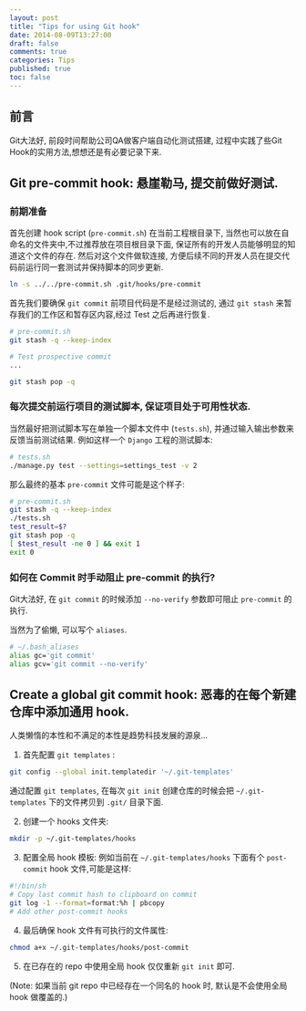 ```yaml
---
layout: post
title: "Tips for using Git hook"
date: 2014-08-09T13:27:00
draft: false
comments: true
categories: Tips
published: true
toc: false
---
```


## 前言


Git大法好, 前段时间帮助公司QA做客户端自动化测试搭建, 过程中实践了些Git Hook的实用方法,想想还是有必要记录下来.

<!-- more -->

## **Git pre-commit hook**: 悬崖勒马, 提交前做好测试.

### 前期准备

首先创建 hook script (`pre-commit.sh`) 在当前工程根目录下, 当然也可以放在自命名的文件夹中,不过推荐放在项目根目录下面, 保证所有的开发人员能够明显的知道这个文件的存在.
然后对这个文件做软连接, 方便后续不同的开发人员在提交代码前运行同一套测试并保持脚本的同步更新.

``` bash
ln -s ../../pre-commit.sh .git/hooks/pre-commit
```

首先我们要确保 `git commit` 前项目代码是不是经过测试的, 通过 `git stash` 来暂存我们的工作区和暂存区内容,经过 Test 之后再进行恢复.

``` bash
# pre-commit.sh
git stash -q --keep-index

# Test prospective commit
...

git stash pop -q
```

### 每次提交前运行项目的测试脚本, 保证项目处于可用性状态.

当然最好把测试脚本写在单独一个脚本文件中 (`tests.sh`), 并通过输入输出参数来反馈当前测试结果. 例如这样一个 `Django` 工程的测试脚本:


``` bash
# tests.sh
./manage.py test --settings=settings_test -v 2
```

那么最终的基本 `pre-commit` 文件可能是这个样子:


``` bash
# pre-commit.sh
git stash -q --keep-index
./tests.sh
test_result=$?
git stash pop -q
[ $test_result -ne 0 ] && exit 1
exit 0
```

### 如何在 Commit 时手动阻止 pre-commit 的执行?

Git大法好, 在 `git commit` 的时候添加 `--no-verify` 参数即可阻止 `pre-commit` 的执行.

当然为了偷懒, 可以写个 `aliases`.


``` bash
# ~/.bash_aliases
alias gc='git commit'
alias gcv='git commit --no-verify'
```

## **Create a global git commit hook**: 恶毒的在每个新建仓库中添加通用 hook.

人类懒惰的本性和不满足的本性是趋势科技发展的源泉...

1. 首先配置 `git templates` :

``` bash
git config --global init.templatedir '~/.git-templates'
```

通过配置 `git templates`, 在每次 `git init` 创建仓库的时候会把 `~/.git-templates` 下的文件拷贝到 `.git/` 目录下面.

2. 创建一个 hooks 文件夹:

``` bash
mkdir -p ~/.git-templates/hooks
```

3. 配置全局 hook 模板:
例如当前在 `~/.git-templates/hooks` 下面有个 `post-commit` hook 文件,可能是这样:

``` bash
#!/bin/sh
# Copy last commit hash to clipboard on commit
git log -1 --format=format:%h | pbcopy
# Add other post-commit hooks
```

4. 最后确保 hook 文件有可执行的文件属性:

``` bash
chmod a+x ~/.git-templates/hooks/post-commit
```

5. 在已存在的 repo 中使用全局 hook 仅仅重新 `git init` 即可.

  (Note: 如果当前 git repo 中已经存在一个同名的 hook 时, 默认是不会使用全局 hook 做覆盖的.)

